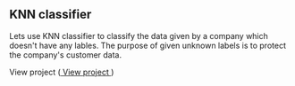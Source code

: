 
## KNN classifier

Lets use KNN classifier to classify the data given by a company which doesn't have any lables. The purpose of given unknown labels is to protect the company's customer data.

View project (<a href="http://nbviewer.jupyter.org/gist/Keerthivasan-A/c81fefb9aa3f6b5e4a2c48bbbc2f5a19" target="_blank"> View project </a>)
